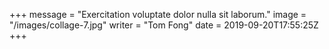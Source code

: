 +++
message = "Exercitation voluptate dolor nulla sit laborum."
image = "/images/collage-7.jpg"
writer = "Tom Fong"
date = 2019-09-20T17:55:25Z
+++
